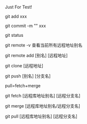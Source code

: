 Just For Test!

git add xxx

git commit -m ""  xxx

git status

git remote -v 查看当前所有远程地址别名

git remote add [别名] [远程地址]

git clone [远程地址]

git push [别名] [分支名]

pull=fetch+merge

git fetch [远程库地址别名] [远程分支名] 

git merge [远程库地址别名/远程分支名] 

git pull [远程库地址别名] [远程分支名]
